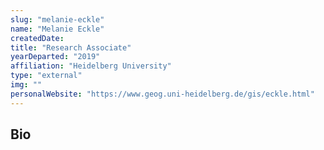 ```yaml
---
slug: "melanie-eckle"
name: "Melanie Eckle"
createdDate:
title: "Research Associate"
yearDeparted: "2019"
affiliation: "Heidelberg University"
type: "external"
img: ""
personalWebsite: "https://www.geog.uni-heidelberg.de/gis/eckle.html"
---
```

## Bio

